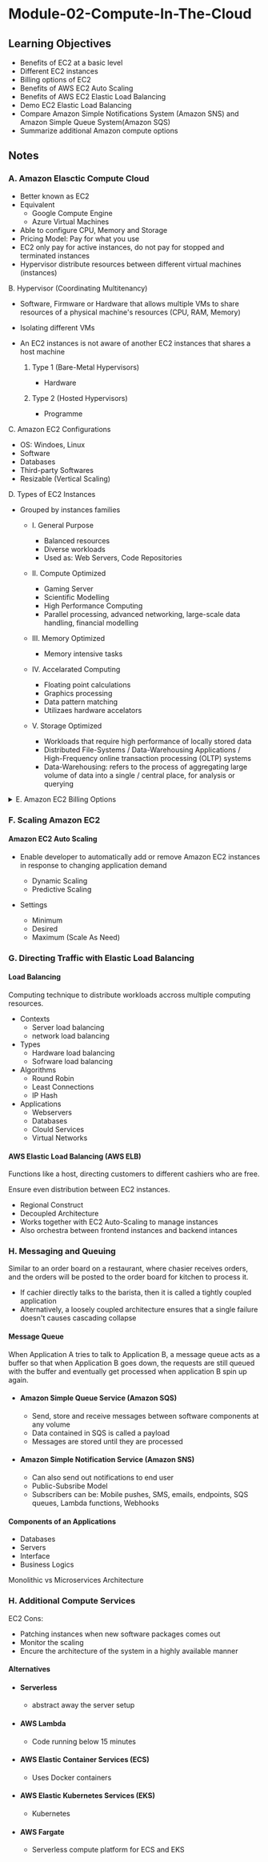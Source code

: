 # Module-02-Compute-In-The-Cloud

## Learning Objectives

- Benefits of EC2 at a basic level
- Different EC2 instances
- Billing options of EC2
- Benefits of AWS EC2 Auto Scaling
- Benefits of AWS EC2 Elastic Load Balancing
- Demo EC2 Elastic Load Balancing
- Compare Amazon Simple Notifications System (Amazon SNS) and Amazon Simple Queue System(Amazon SQS)
- Summarize additional Amazon compute options

## Notes

### A. Amazon Elasctic Compute Cloud

- Better known as EC2
- Equivalent
  - Google Compute Engine
  - Azure Virtual Machines
- Able to configure CPU, Memory and Storage
- Pricing Model: Pay for what you use
- EC2 only pay for active instances, do not pay for stopped and terminated instances
- Hypervisor distribute resources between different virtual machines (instances)

B. Hypervisor (Coordinating Multitenancy)

- Software, Firmware or Hardware that allows multiple VMs to share resources of a physical machine's resources (CPU, RAM, Memory)
- Isolating different VMs
- An EC2 instances is not aware of another EC2 instances that shares a host machine

  1. Type 1 (Bare-Metal Hypervisors)

     - Hardware

  2. Type 2 (Hosted Hypervisors)

     - Programme

C. Amazon EC2 Configurations

- OS: Windoes, Linux
- Software
- Databases
- Third-party Softwares
- Resizable (Vertical Scaling)

D. Types of EC2 Instances

- Grouped by instances families

  - I. General Purpose

    - Balanced resources
    - Diverse workloads
    - Used as: Web Servers, Code Repositories

  - II. Compute Optimized

    - Gaming Server
    - Scientific Modelling
    - High Performance Computing
    - Parallel processing, advanced networking, large-scale data handling, financial modelling

  - III. Memory Optimized

    - Memory intensive tasks

  - IV. Accelarated Computing

    - Floating point calculations
    - Graphics processing
    - Data pattern matching
    - Utilizaes hardware accelators

  - V. Storage Optimized

    - Workloads that require high performance of locally stored data
    - Distributed File-Systems / Data-Warehousing Applications / High-Frequency online transaction processing (OLTP) systems
    - Data-Warehousing: refers to the process of aggregating large volume of data into a single / central place, for analysis or querying

<details>
<summary>E. Amazon EC2 Billing Options
</summary>
  <details>
    <summary>On-Demand Pricing</summary>
  
- Only pay for the duration the instance  runs for
- Per Hour / Per Second
- No long term commitment
- No upfront payment
  
  </details>
  
  <details>
    <summary>Savings Plan</summary>
  
- Low Price In Exchange for Consistent
- Savings up to 72%
  
  </details>
  
  <details>
    <summary>Reserved Instances</summary>
  
- Upfront payment
  - All
  - Partial
  - No Upfront
  - Savings up to 75%
  
  </details>
  
  <details>
    <summary>Spot Instances</summary>
  
  - Up to 90% savings
  - Request spare AWS computing capacity
  - Can reclaim anytime
  - 2 minute notifications to reclaim
  
  </details>
  
  <details>
    <summary>Dedicated Host</summary>
  
  - Fully dedicated physical servers
  - Most Expensive
  
  </details>

</ul>
</details>

### F. Scaling Amazon EC2

#### Amazon EC2 Auto Scaling

- Enable developer to automatically add or remove Amazon EC2 instances in response to changing application demand

  - Dynamic Scaling
  - Predictive Scaling

- Settings

  - Minimum
  - Desired
  - Maximum (Scale As Need)

### G. Directing Traffic with Elastic Load Balancing

#### Load Balancing

Computing technique to distribute workloads accross multiple computing resources.

- Contexts
  - Server load balancing
  - network load balancing
- Types
  - Hardware load balancing
  - Sofrware load balancing
- Algorithms
  - Round Robin
  - Least Connections
  - IP Hash
- Applications
  - Webservers
  - Databases
  - Clould Services
  - Virtual Networks

#### AWS Elastic Load Balancing (AWS ELB)

Functions like a host, directing customers to different cashiers who are free.

Ensure even distribution between EC2 instances.

- Regional Construct
- Decoupled Architecture
- Works together with EC2 Auto-Scaling to manage instances
- Also orchestra between frontend instances and backend intances

### H. Messaging and Queuing

Similar to an order board on a restaurant, where chasier receives orders, and the orders will be posted to the order board for kitchen to process it.

- If cachier directly talks to the barista, then it is called a tightly coupled application
- Alternatively, a loosely coupled architecture ensures that a single failure doesn't causes cascading collapse

#### Message Queue

When Application A tries to talk to Application B, a message queue acts as a buffer so that when Application B goes down, the requests are still queued with the buffer and eventually get processed when application B spin up again.

- #### Amazon Simple Queue Service (Amazon SQS)

  - Send, store and receive messages between software components at any volume
  - Data contained in SQS is called a payload
  - Messages are stored until they are processed

- #### Amazon Simple Notification Service (Amazon SNS)

  - Can also send out notifications to end user
  - Public-Subsribe Model
  - Subscribers can be: Mobile pushes, SMS, emails, endpoints, SQS queues, Lambda functions, Webhooks

#### Components of an Applications

- Databases
- Servers
- Interface
- Business Logics

Monolithic vs Microservices Architecture

### H. Additional Compute Services

EC2 Cons:

- Patching instances when new software packages comes out
- Monitor the scaling
- Encure the architecture of the system in a highly available manner

#### Alternatives

- #### Serverless

  - abstract away the server setup

- #### AWS Lambda

  - Code running below 15 minutes

- #### AWS Elastic Container Services (ECS)

  - Uses Docker containers

- #### AWS Elastic Kubernetes Services (EKS)

  - Kubernetes

- #### AWS Fargate

  - Serverless compute platform for ECS and EKS
